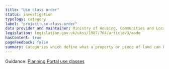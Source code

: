 ```yaml
---
title: "Use class order"
status: investigation
typology: category
label: "project:use-class-order"
data provider and maintainer: Ministry of Housing, Communities and Local Government
legislation: legislation.gov.uk/uksi/1987/764/article/3/made
hasContent: true
pageFeedback: false
summary: Categories which define what a property or piece of land can be used for.
---
```


Guidance: [Planning Portal use classes](https://www.planningportal.co.uk/info/200130/common_projects/9/change_of_use)

